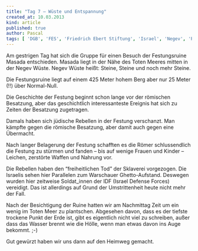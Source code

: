 ```yaml
---
title: "Tag 7 – Wüste und Entspannung"
created_at: 10.03.2013
kind: article
published: true
author: Pascal
tags: [ 'DGB', 'FES', 'Friedrich Ebert Stiftung', 'Israel', 'Negev', 'Palästina' ]
---
```

Am gestrigen Tag hat sich die Gruppe für einen Besuch der Festungsruine Masada entschieden. Masada liegt in der Nähe des Toten Meeres mitten in der Negev Wüste. Negev Wüste heißt: Steine, Steine und noch mehr Steine.

<!-- more -->

Die Festungsruine liegt auf einem 425 Meter hohem Berg aber nur 25 Meter (!!) über Normal-Null.

Die Geschichte der Festung beginnt schon lange vor der römischen Besatzung, aber das geschichtlich interessanteste Ereignis hat sich zu Zeiten der Besatzung zugetragen.

Damals haben sich jüdische Rebellen in der Festung verschanzt. Man kämpfte gegen die römische Besatzung, aber damit auch gegen eine Übermacht.

Nach langer Belagerung der Festung schafften es die Römer schlussendlich die Festung zu stürmen und fanden – bis auf wenige Frauen und Kinder – Leichen, zerstörte Waffen und Nahrung vor.

Die Rebellen haben den “freiheitlichen Tod” der Sklaverei vorgezogen.
Die Israelis sehen hier Parallelen zum Warschauer Ghetto-Aufstand. Deswegen wurden hier zeitweise Soldat_innen der IDF (Israel Defense Forces) vereidigt. Das ist allerdings auf Grund der Umstrittenheit heute nicht mehr der Fall.

Nach der Besichtigung der Ruine hatten wir am Nachmittag Zeit um ein wenig im Toten Meer zu plantschen. Abgesehen davon, dass es der tiefste trockene Punkt der Erde ist, gibt es eigentlich nicht viel zu schreiben, außer dass das Wasser brennt wie die Hölle, wenn man etwas davon ins Auge bekommt. ;-)

Gut gewürzt haben wir uns dann auf den Heimweg gemacht.